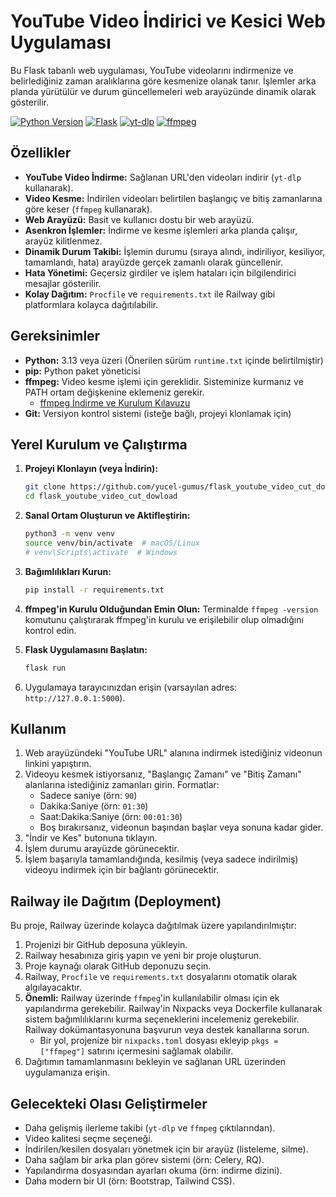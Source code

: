 # YouTube Video İndirici ve Kesici Web Uygulaması

Bu Flask tabanlı web uygulaması, YouTube videolarını indirmenize ve belirlediğiniz zaman aralıklarına göre kesmenize olanak tanır. İşlemler arka planda yürütülür ve durum güncellemeleri web arayüzünde dinamik olarak gösterilir.

[![Python Version](https://img.shields.io/badge/python-3.13+-blue.svg)](https://www.python.org/)
[![Flask](https://img.shields.io/badge/Flask-2.2+-black.svg)](https://flask.palletsprojects.com/)
[![yt-dlp](https://img.shields.io/badge/yt--dlp-latest-brightgreen.svg)](https://github.com/yt-dlp/yt-dlp)
[![ffmpeg](https://img.shields.io/badge/ffmpeg-required-yellow.svg)](https://ffmpeg.org/)

## Özellikler

*   **YouTube Video İndirme:** Sağlanan URL'den videoları indirir (`yt-dlp` kullanarak).
*   **Video Kesme:** İndirilen videoları belirtilen başlangıç ve bitiş zamanlarına göre keser (`ffmpeg` kullanarak).
*   **Web Arayüzü:** Basit ve kullanıcı dostu bir web arayüzü.
*   **Asenkron İşlemler:** İndirme ve kesme işlemleri arka planda çalışır, arayüz kilitlenmez.
*   **Dinamik Durum Takibi:** İşlemin durumu (sıraya alındı, indiriliyor, kesiliyor, tamamlandı, hata) arayüzde gerçek zamanlı olarak güncellenir.
*   **Hata Yönetimi:** Geçersiz girdiler ve işlem hataları için bilgilendirici mesajlar gösterilir.
*   **Kolay Dağıtım:** `Procfile` ve `requirements.txt` ile Railway gibi platformlara kolayca dağıtılabilir.

## Gereksinimler

*   **Python:** 3.13 veya üzeri (Önerilen sürüm `runtime.txt` içinde belirtilmiştir)
*   **pip:** Python paket yöneticisi
*   **ffmpeg:** Video kesme işlemi için gereklidir. Sisteminize kurmanız ve PATH ortam değişkenine eklemeniz gerekir.
    *   [ffmpeg İndirme ve Kurulum Kılavuzu](https://ffmpeg.org/download.html)
*   **Git:** Versiyon kontrol sistemi (isteğe bağlı, projeyi klonlamak için)

## Yerel Kurulum ve Çalıştırma

1.  **Projeyi Klonlayın (veya İndirin):**
    ```bash
    git clone https://github.com/yucel-gumus/flask_youtube_video_cut_dowload.git
    cd flask_youtube_video_cut_dowload
    ```

2.  **Sanal Ortam Oluşturun ve Aktifleştirin:**
    ```bash
    python3 -m venv venv
    source venv/bin/activate  # macOS/Linux
    # venv\Scripts\activate  # Windows
    ```

3.  **Bağımlılıkları Kurun:**
    ```bash
    pip install -r requirements.txt
    ```

4.  **ffmpeg'in Kurulu Olduğundan Emin Olun:**
    Terminalde `ffmpeg -version` komutunu çalıştırarak ffmpeg'in kurulu ve erişilebilir olup olmadığını kontrol edin.

5.  **Flask Uygulamasını Başlatın:**
    ```bash
    flask run
    ```

6.  Uygulamaya tarayıcınızdan erişin (varsayılan adres: `http://127.0.0.1:5000`).

## Kullanım

1.  Web arayüzündeki "YouTube URL" alanına indirmek istediğiniz videonun linkini yapıştırın.
2.  Videoyu kesmek istiyorsanız, "Başlangıç Zamanı" ve "Bitiş Zamanı" alanlarına istediğiniz zamanları girin. Formatlar:
    *   Sadece saniye (örn: `90`)
    *   Dakika:Saniye (örn: `01:30`)
    *   Saat:Dakika:Saniye (örn: `00:01:30`)
    *   Boş bırakırsanız, videonun başından başlar veya sonuna kadar gider.
3.  "İndir ve Kes" butonuna tıklayın.
4.  İşlem durumu arayüzde görünecektir.
5.  İşlem başarıyla tamamlandığında, kesilmiş (veya sadece indirilmiş) videoyu indirmek için bir bağlantı görünecektir.

## Railway ile Dağıtım (Deployment)

Bu proje, Railway üzerinde kolayca dağıtılmak üzere yapılandırılmıştır:

1.  Projenizi bir GitHub deposuna yükleyin.
2.  Railway hesabınıza giriş yapın ve yeni bir proje oluşturun.
3.  Proje kaynağı olarak GitHub deponuzu seçin.
4.  Railway, `Procfile` ve `requirements.txt` dosyalarını otomatik olarak algılayacaktır.
5.  **Önemli:** Railway üzerinde `ffmpeg`'in kullanılabilir olması için ek yapılandırma gerekebilir. Railway'in Nixpacks veya Dockerfile kullanarak sistem bağımlılıklarını kurma seçeneklerini incelemeniz gerekebilir. Railway dokümantasyonuna başvurun veya destek kanallarına sorun.
    *   Bir yol, projenize bir `nixpacks.toml` dosyası ekleyip `pkgs = ["ffmpeg"]` satırını içermesini sağlamak olabilir.
6.  Dağıtımın tamamlanmasını bekleyin ve sağlanan URL üzerinden uygulamanıza erişin.

## Gelecekteki Olası Geliştirmeler

*   Daha gelişmiş ilerleme takibi (`yt-dlp` ve `ffmpeg` çıktılarından).
*   Video kalitesi seçme seçeneği.
*   İndirilen/kesilen dosyaları yönetmek için bir arayüz (listeleme, silme).
*   Daha sağlam bir arka plan görev sistemi (örn: Celery, RQ).
*   Yapılandırma dosyasından ayarları okuma (örn: indirme dizini).
*   Daha modern bir UI (örn: Bootstrap, Tailwind CSS).
